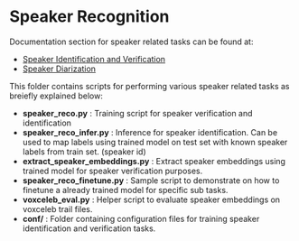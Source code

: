 # Speaker Recognition

Documentation section for speaker related tasks can be found at:
 - [Speaker Identification and Verification](https://docs.nvidia.com/deeplearning/nemo/user-guide/docs/en/main/asr/speaker_recognition/intro.html)
 - [Speaker Diarization](https://docs.nvidia.com/deeplearning/nemo/user-guide/docs/en/main/asr/speaker_diarization/intro.html)

This folder contains scripts for performing various speaker related tasks as breiefly explained below:
 - **speaker_reco.py**
: Training script for speaker verification and identification
 - **speaker_reco_infer.py**
: Inference for speaker identification. Can be used to map labels using trained model on test set with known speaker labels from train set. (speaker id) 
 - **extract_speaker_embeddings.py**
: Extract speaker embeddings using trained model for speaker verification purposes. 
 - **speaker_reco_finetune.py**
: Sample script to demonstrate on how to finetune a already trained model for specific sub tasks.
 - **voxceleb_eval.py**
: Helper script to evaluate speaker embeddings on voxceleb trail files.  
 - **conf/**
: Folder containing configuration files for training speaker identification and verification tasks. 
